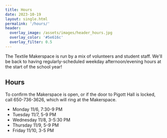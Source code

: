 ```yaml
---
title: Hours
date: 2023-10-19
layout: single.html
permalink: '/hours/'
header:
  overlay_image: /assets/images/header_hours.jpg
  overlay_color: '#5e616c'
  overlay_filter: 0.5
---
```


The Textile Makerspace is run by a mix of volunteers and student staff. We'll be back to having regularly-scheduled weekday afternoon/evening hours at the start of the school year!

## Hours

To confirm the Makerspace is open, or if the door to Pigott Hall is locked, call 650-736-3626, which will ring at the Makerspace.

- Monday 11/6, 7:30-9 PM
- Tuesday 11/7, 5-9 PM
- Wednesday 11/8, 3-5:30 PM
- Thursday 11/9, 5-9 PM
- Friday 11/10, 3-5 PM
